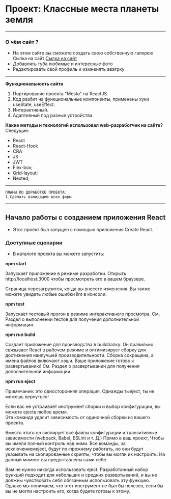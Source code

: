 # Проект: Классные места планеты земля
___
### О чём сайт ?
* На этом сайте вы сможете создать свою собственную галерею Сылка на сайт [Сылка на сайт](https://new-react-seven.vercel.app/)
* Добавлять туба любимые и интересные  фото
* Редактировать свой профиль и измненять аватрку 
___
**Функциональность сайта**
1. Портирование проекта "Mesto" на ReactJS.
2. Код разбит на функциональные компоненты, применены хуки useState, useEffect.
3. Интерактивный.
4. Адаптивный под разные устройства.

**Какие методы и технологий  использовал web-разработчик на сайте?**
Следущие:
* React
* React-Hook
* CRA
* JS
* JWT
* Flex-box;
* Grid-layout;
* Nexted;
___
```
ПЛАНЫ ПО ДОРАБОТКЕ ПРОЕКТА:
1.Сделать валидацию всех форм

```
___
## Начало работы с созданием приложения React
* Этот проект был запущен с помощью приложения Create React.

### Доступные сценарии
* В каталоге проекта вы можете запустить:

**npm start**

 Запускает приложение в режиме разработки.
 Открыть http://localhost:3000 чтобы просмотреть его в вашем браузере.

 Страница перезагрузится, когда вы внесете изменения.
 Вы также можете увидеть любые ошибки lint в консоли.

**npm test**

 Запускает тестовый прогон в режиме интерактивного просмотра.
 См. Раздел о выполнении тестов для получения дополнительной информации.

**npm run build**

 Создает приложение для производства в buildпапку.
 Он правильно связывает React в рабочем режиме и оптимизирует сборку для достижения наилучшей производительности.
 Сборка сокращена, а имена файлов включают хэши.
 Ваше приложение готово к развертыванию!
 См. Раздел о развертывании для получения дополнительной информации.

**npm run eject**

 Примечание: это односторонняя операция. Однажды тыeject, ты не можешь вернуться!

 Если вас не устраивает инструмент сборки и выбор конфигурации, вы можете ejectв любое время.    
 Эта команда удалит зависимость от одиночной сборки из вашего проекта.

 Вместо этого он скопирует все файлы конфигурации и транзитивные зависимости (webpack, Babel,  ESLint и т. Д.) Прямо в ваш проект, Чтобы вы имели полный контроль над ними. Все команды, за исключениемeject, будут по-прежнему работать, но они будут указывать на скопированные скрипты, чтобы вы могли их настроить. На данный момент вы предоставлены сами себе.

 Вам не нужно никогда использовать eject. Разработанный набор функций подходит для небольших и средних развертываний, и вы не должны чувствовать себя обязанным использовать эту функцию.   
 Однако мы понимаем, что этот инструмент не был бы полезен, если бы вы не могли настроить его, когда будете готовы к этому.

